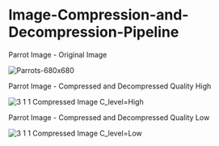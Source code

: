 # Image-Compression-and-Decompression-Pipeline

Parrot Image - Original Image

![Parrots-680x680](https://github.com/chira98/Image-Compression-and-Decompression-Pipeline/assets/55477322/88ad3cf7-f6b8-4045-a27e-eb985f8fb4dd) 


Parrot Image - Compressed and Decompressed Quality High

![3 1 1 Compressed Image C_level=High](https://github.com/chira98/Image-Compression-and-Decompression-Pipeline/assets/55477322/7513264e-9083-4930-9cbd-a1840a60bf74)

Parrot Image - Compressed and Decompressed Quality Low

![3 1 1 Compressed Image C_level=Low](https://github.com/chira98/Image-Compression-and-Decompression-Pipeline/assets/55477322/65aa6002-8e5c-44c3-95f0-50d179657ca0)


